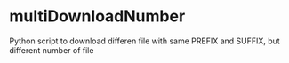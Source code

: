 # multiDownloadNumber
Python script to download differen file with same PREFIX and SUFFIX, but different number of file
